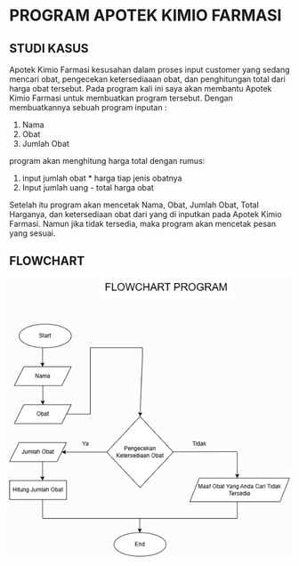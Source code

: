 # PROGRAM APOTEK KIMIO FARMASI
## STUDI KASUS
Apotek Kimio Farmasi kesusahan dalam proses input customer yang sedang mencari obat, pengecekan ketersediaaan obat, dan penghitungan total dari harga obat tersebut. 
Pada program kali ini saya akan membantu Apotek Kimio Farmasi untuk membuatkan program tersebut. 
Dengan membuatkannya sebuah program inputan :
1. Nama
2.  Obat
3. Jumlah Obat

program akan menghitung harga total dengan rumus:
1. input jumlah obat * harga tiap jenis obatnya
2. Input jumlah uang - total harga obat

Setelah itu program akan mencetak Nama, Obat, Jumlah Obat, Total Harganya, dan ketersediaan obat dari yang di inputkan pada Apotek Kimio Farmasi. Namun jika tidak tersedia, maka program akan mencetak pesan yang sesuai.
## FLOWCHART
![flowchart](flowchart.png)
